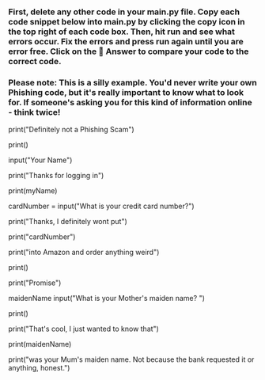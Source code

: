 ### First, delete any other code in your main.py file. Copy each code snippet below into main.py by clicking the copy icon in the top right of each code box. Then, hit run and see what errors occur. Fix the errors and press run again until you are error free. Click on the 👀 Answer to compare your code to the correct code.

### Please note: This is a silly example. You'd never write your own Phishing code, but it's really important to know what to look for. If someone's asking you for this kind of information online - think twice!

print("Definitely not a Phishing Scam")


print()


input("Your Name")


print("Thanks for logging in")


print(myName)


cardNumber = input("What is your credit card number?")


print("Thanks, I definitely wont put")


print("cardNumber")


print("into Amazon and order anything weird")


print()


print("Promise")


maidenName input("What is your Mother's maiden name? ")


print()


print("That's cool, I just wanted to know that")


print(maidenName)


print("was your Mum's maiden name. Not because the bank requested it or anything, honest.")
